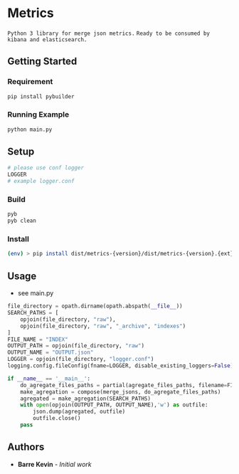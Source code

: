 # Metrics

`Python 3 library for merge json metrics.`
`Ready to be consumed by kibana and elasticsearch.`

## Getting Started

### Requirement

```sh
pip install pybuilder
```

### Running Example

```sh
python main.py
```

## Setup

```python
# please use conf logger
LOGGER
# example logger.conf
```

### Build

```sh
pyb
pyb clean
```

### Install

```sh
(env) > pip install dist/metrics-{version}/dist/metrics-{version}.{ext}
```

## Usage

- see main.py

```Python
file_directory = opath.dirname(opath.abspath(__file__))
SEARCH_PATHS = [
    opjoin(file_directory, "raw"),
    opjoin(file_directory, "raw", "_archive", "indexes")
]
FILE_NAME = "INDEX"
OUTPUT_PATH = opjoin(file_directory, "raw")
OUTPUT_NAME = "OUTPUT.json"
LOGGER = opjoin(file_directory, "logger.conf")
logging.config.fileConfig(fname=LOGGER, disable_existing_loggers=False)

if __name__ == '__main__':
    do_agregate_files_paths = partial(agregate_files_paths, filename=FILE_NAME + "*")
    make_agregation = compose(merge_jsons, do_agregate_files_paths)
    agregated = make_agregation(SEARCH_PATHS)
    with open(opjoin(OUTPUT_PATH, OUTPUT_NAME),'w') as outfile:
        json.dump(agregated, outfile)
        outfile.close()
    pass
```

## Authors

- **Barre Kevin** - *Initial work*